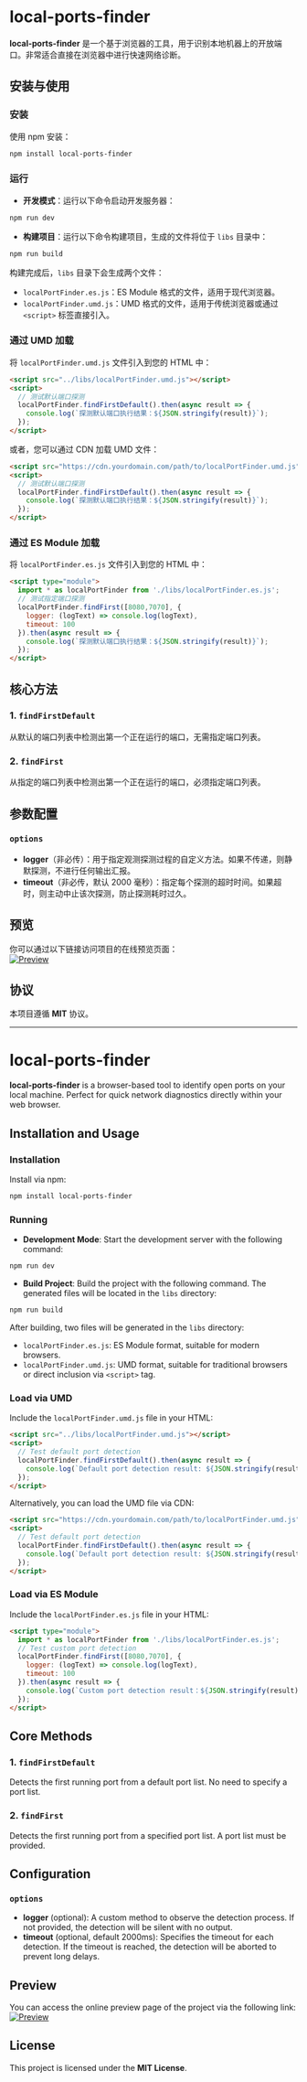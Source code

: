 # local-ports-finder

**local-ports-finder** 是一个基于浏览器的工具，用于识别本地机器上的开放端口。非常适合直接在浏览器中进行快速网络诊断。

## 安装与使用

### 安装

使用 npm 安装：

```bash
npm install local-ports-finder
```

### 运行

- **开发模式**：运行以下命令启动开发服务器：

```bash
npm run dev
```

- **构建项目**：运行以下命令构建项目，生成的文件将位于 `libs` 目录中：

```bash
npm run build
```

构建完成后，`libs` 目录下会生成两个文件：

- `localPortFinder.es.js`：ES Module 格式的文件，适用于现代浏览器。
- `localPortFinder.umd.js`：UMD 格式的文件，适用于传统浏览器或通过 `<script>` 标签直接引入。

### 通过 UMD 加载

将 `localPortFinder.umd.js` 文件引入到您的 HTML 中：

```html
<script src="../libs/localPortFinder.umd.js"></script>
<script>
  // 测试默认端口探测
  localPortFinder.findFirstDefault().then(async result => {
    console.log(`探测默认端口执行结果：${JSON.stringify(result)}`);
  });
</script>
```

或者，您可以通过 CDN 加载 UMD 文件：

```html
<script src="https://cdn.yourdomain.com/path/to/localPortFinder.umd.js"></script>
<script>
  // 测试默认端口探测
  localPortFinder.findFirstDefault().then(async result => {
    console.log(`探测默认端口执行结果：${JSON.stringify(result)}`);
  });
</script>
```

### 通过 ES Module 加载

将 `localPortFinder.es.js` 文件引入到您的 HTML 中：

```html
<script type="module">
  import * as localPortFinder from './libs/localPortFinder.es.js';
  // 测试指定端口探测
  localPortFinder.findFirst([8080,7070], {
    logger: (logText) => console.log(logText),
    timeout: 100
  }).then(async result => {
    console.log(`探测默认端口执行结果：${JSON.stringify(result)}`);
  });
</script>
```

## 核心方法

### 1. `findFirstDefault`

从默认的端口列表中检测出第一个正在运行的端口，无需指定端口列表。

### 2. `findFirst`

从指定的端口列表中检测出第一个正在运行的端口，必须指定端口列表。

## 参数配置

### `options`

- **logger**（非必传）：用于指定观测探测过程的自定义方法。如果不传递，则静默探测，不进行任何输出汇报。
- **timeout**（非必传，默认 2000 毫秒）：指定每个探测的超时时间。如果超时，则主动中止该次探测，防止探测耗时过久。

## 预览

你可以通过以下链接访问项目的在线预览页面：  
[![Preview](https://img.shields.io/badge/Preview-Online-green.svg)](https://allenzeng311.github.io/local-ports-finder/)

## 协议

本项目遵循 **MIT** 协议。

---

# local-ports-finder

**local-ports-finder** is a browser-based tool to identify open ports on your local machine. Perfect for quick network diagnostics directly within your web browser.

## Installation and Usage

### Installation

Install via npm:

```bash
npm install local-ports-finder
```

### Running

- **Development Mode**: Start the development server with the following command:

```bash
npm run dev
```

- **Build Project**: Build the project with the following command. The generated files will be located in the `libs` directory:

```bash
npm run build
```

After building, two files will be generated in the `libs` directory:

- `localPortFinder.es.js`: ES Module format, suitable for modern browsers.
- `localPortFinder.umd.js`: UMD format, suitable for traditional browsers or direct inclusion via `<script>` tag.

### Load via UMD

Include the `localPortFinder.umd.js` file in your HTML:

```html
<script src="../libs/localPortFinder.umd.js"></script>
<script>
  // Test default port detection
  localPortFinder.findFirstDefault().then(async result => {
    console.log(`Default port detection result: ${JSON.stringify(result)}`);
  });
</script>
```

Alternatively, you can load the UMD file via CDN:

```html
<script src="https://cdn.yourdomain.com/path/to/localPortFinder.umd.js"></script>
<script>
  // Test default port detection
  localPortFinder.findFirstDefault().then(async result => {
    console.log(`Default port detection result: ${JSON.stringify(result)}`);
  });
</script>
```

### Load via ES Module

Include the `localPortFinder.es.js` file in your HTML:

```html
<script type="module">
  import * as localPortFinder from './libs/localPortFinder.es.js';
  // Test custom port detection
  localPortFinder.findFirst([8080,7070], {
    logger: (logText) => console.log(logText),
    timeout: 100
  }).then(async result => {
    console.log(`Custom port detection result：${JSON.stringify(result)}`);
  });
</script>
```

## Core Methods

### 1. `findFirstDefault`

Detects the first running port from a default port list. No need to specify a port list.

### 2. `findFirst`

Detects the first running port from a specified port list. A port list must be provided.

## Configuration

### `options`

- **logger** (optional): A custom method to observe the detection process. If not provided, the detection will be silent with no output.
- **timeout** (optional, default 2000ms): Specifies the timeout for each detection. If the timeout is reached, the detection will be aborted to prevent long delays.

## Preview

You can access the online preview page of the project via the following link:  
[![Preview](https://img.shields.io/badge/Preview-Online-green.svg)](https://allenzeng311.github.io/local-ports-finder/)

## License

This project is licensed under the **MIT License**.
